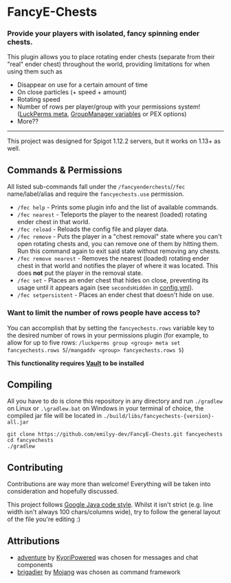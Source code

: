 # FancyE-Chests
### Provide your players with isolated, fancy spinning ender chests.

This plugin allows you to place rotating ender chests (separate from their "real" ender chest) throughout the world, providing limitations for when using them such as
* Disappear on use for a certain amount of time
* On close particles (+ speed + amount)
* Rotating speed
* Number of rows per player/group with your permissions system! ([LuckPerms meta](https://luckperms.net/wiki/Prefixes,-Suffixes-&-Meta#meta), [GroupManager variables](https://elgarl.github.io/GroupManager/COMMANDS#group-variables) or PEX options)
* More??

___

This project was designed for Spigot 1.12.2 servers, but it works on 1.13+ as well.


## Commands & Permissions

All listed sub-commands fall under the `/fancyenderchests`/`/fec` name/label/alias and require the `fancyechests.use` permission.
* `/fec help` - Prints some plugin info and the list of available commands.
* `/fec nearest` - Teleports the player to the nearest (loaded) rotating ender chest in that world.
* `/fec reload` - Reloads the config file and player data.
* `/fec remove` - Puts the player in a "chest removal" state where you can't open rotating chests and, you can remove one of them by hitting them. Run this command again to exit said state without removing any chests.
* `/fec remove nearest` - Removes the nearest (loaded) rotating ender chest in that world and notifies the player of where it was located. This does **not** put the player in the removal state.
* `/fec set` - Places an ender chest that hides on close, preventing its usage until it appears again (see `secondsHidden` in [config.yml](https://github.com/emilyy-dev/FancyE-Chests/blob/master/src/main/resources/config.yml#L5)).
* `/fec setpersistent` - Places an ender chest that doesn't hide on use.


### Want to limit the number of rows people have access to?

You can accomplish that by setting the `fancyechests.rows` variable key to the desired number of rows in your permissions plugin (for example, to allow for up to five rows: `/luckperms group <group> meta set fancyechests.rows 5`/`/mangaddv <group> fancyechests.rows 5`)

**This functionality requires [Vault](https://dev.bukkit.org/projects/vault) to be installed**


## Compiling

All you have to do is clone this repository in any directory and run `./gradlew` on Linux or `.\gradlew.bat` on Windows in your terminal of choice, the compiled jar file will be located in `./build/libs/fancyechests-{version}-all.jar`
```
git clone https://github.com/emilyy-dev/FancyE-Chests.git fancyechests
cd fancyechests
./gradlew
```


## Contributing

Contributions are way more than welcome! Everything will be taken into consideration and hopefully discussed.

This project follows [Google Java code style](https://google.github.io/styleguide/javaguide.html). Whilst it isn't strict (e.g. line width isn't always 100 chars/columns wide), try to follow the general layout of the file you're editing :)


## Attributions

* [adventure](https://github.com/KyoriPowered/adventure) by [KyoriPowered](https://github.com/KyoriPowered) was chosen for messages and chat components
* [brigadier](https://github.com/Mojang/brigadier) by [Mojang](https://github.com/Mojang) was chosen as command framework
